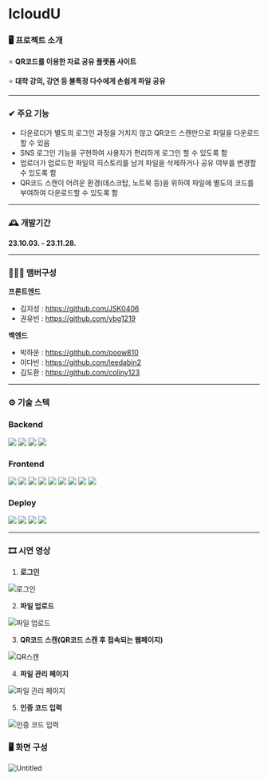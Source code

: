# IcloudU

### 🖥️ 프로젝트 소개

⭐ **QR코드를 이용한 자료 공유 플랫폼 사이트**

⭐ **대학 강의, 강연 등 불특정 다수에게 손쉽게 파일 공유**

---

### ✔ 주요 기능

- 다운로더가 별도의 로그인 과정을 거치지 않고 QR코드 스캔만으로 파일을 다운로드할 수 있음
- SNS 로그인 기능을 구현하여 사용자가 편리하게 로그인 할 수 있도록 함
- 업로더가 업로드한 파일의 히스토리를 남겨 파일을 삭제하거나 공유 여부를 변경할 수 있도록 함
- QR코드 스캔이 어려운 환경(데스크탑, 노트북 등)을 위하여 파일에 별도의 코드를 부여하여 다운로드할 수 있도록 함

---

### 🕰️ 개발기간

   **23.10.03. - 23.11.28.**

---

### 🧑‍🤝‍🧑 맴버구성

**프론트엔드**

- 김지성 : https://github.com/JSK0406
- 권유빈 : https://github.com/ybg1219

**백엔드**

- 박하운 : https://github.com/poow810
- 이다빈 : https://github.com/leedabin2
- 김도환 : https://github.com/coliny123

---

### ⚙️ 기술 스텍

### Backend

<img src="https://img.shields.io/badge/java-000000?style=for-the-badge&logo=java&logoColor=white"> <img src="https://img.shields.io/badge/springboot-6DB33F?style=for-the-badge&logo=springboot&logoColor=white"> <img src="https://img.shields.io/badge/mysql-4479A1?style=for-the-badge&logo=mysql&logoColor=white"> <img src="https://img.shields.io/badge/jsonwebtokens-000000?style=for-the-badge&logo=jsonwebtokens&logoColor=white">

### Frontend

<img src="https://img.shields.io/badge/react-61DAFB?style=for-the-badge&logo=react&logoColor=white"> <img src="https://img.shields.io/badge/javascript-F7DF1E?style=for-the-badge&logo=javascript&logoColor=white"> <img src="https://img.shields.io/badge/html5-E34F26?style=for-the-badge&logo=html5&logoColor=white"> <img src="https://img.shields.io/badge/css3-1572B6?style=for-the-badge&logo=css3&logoColor=white"> <img src="https://img.shields.io/badge/axios-5A29E4?style=for-the-badge&logo=axios&logoColor=white"> <img src="https://img.shields.io/badge/reactquery-FF4154?style=for-the-badge&logo=reactquery&logoColor=white"> <img src="https://img.shields.io/badge/reactrouter-CA4245?style=for-the-badge&logo=reactrouter&logoColor=white"> <img src="https://img.shields.io/badge/tailwindcss-06B6D4?style=for-the-badge&logo=tailwindcss&logoColor=white"> <img src="https://img.shields.io/badge/mui-007FFF?style=for-the-badge&logo=mui&logoColor=white">

### Deploy

<img src="https://img.shields.io/badge/amazonaws-232F3E?style=for-the-badge&logo=amazonaws&logoColor=white"> <img src="https://img.shields.io/badge/amazonec2-FF9900?style=for-the-badge&logo=amazonec2&logoColor=white"> <img src="https://img.shields.io/badge/amazons3-569A31?style=for-the-badge&logo=amazons3&logoColor=white"> <img src="https://img.shields.io/badge/vercel-000000?style=for-the-badge&logo=vercel&logoColor=white">

---

### 🎞️ 시연 영상

1. **로그인**
    
![로그인](https://github.com/JSK0406/Test/assets/122510664/4e40651f-381f-4300-b703-dceaf81b6e0b)

2. **파일 업로드**
    
![파일 업로드](https://github.com/JSK0406/Test/assets/122510664/792b0b59-30d1-4493-8269-c6770f87283f)

    
3. **QR코드 스캔(QR코드 스캔 후 접속되는 웹페이지)**
    
![QR스캔](https://github.com/JSK0406/Test/assets/122510664/e72946ec-2f11-43d0-9c83-382e581a3e03)

    
4. **파일 관리 페이지**
    
![파일 관리 페이지](https://github.com/JSK0406/Test/assets/122510664/ba74b65c-39f9-457f-8a2d-1f0c753e759b)

    
5. **인증 코드 입력**
    
![인증 코드 입력](https://github.com/JSK0406/Test/assets/122510664/110f6fc4-c693-4bdc-aeea-c3184a506f20)

    

### 🖥️ 화면 구성

![Untitled](https://github.com/JSK0406/Test/assets/122510664/f991c9da-cd76-4696-9934-4a9c59235c04)
